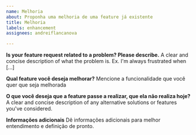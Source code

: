 ```yaml
---
name: Melhoria
about: Proponha uma melhoria de uma feature já existente
title: Melhoria
labels: enhancement
assignees: andreiflancanova

---
```


**Is your feature request related to a problem? Please describe.**
A clear and concise description of what the problem is. Ex. I'm always frustrated when [...]

**Qual feature você deseja melhorar?**
Mencione a funcionalidade que você quer que seja melhorada

**O que você deseja que a feature passe a realizar, que ela não realiza hoje?**
A clear and concise description of any alternative solutions or features you've considered.

**Informações adicionais**
Dê informações adicionais para melhor entendimento e definição de pronto.
